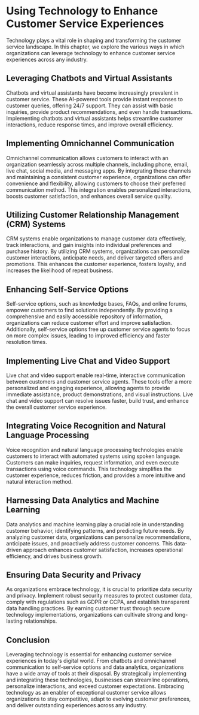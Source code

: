 Using Technology to Enhance Customer Service Experiences
===================================================================

Technology plays a vital role in shaping and transforming the customer service landscape. In this chapter, we explore the various ways in which organizations can leverage technology to enhance customer service experiences across any industry.

Leveraging Chatbots and Virtual Assistants
------------------------------------------

Chatbots and virtual assistants have become increasingly prevalent in customer service. These AI-powered tools provide instant responses to customer queries, offering 24/7 support. They can assist with basic inquiries, provide product recommendations, and even handle transactions. Implementing chatbots and virtual assistants helps streamline customer interactions, reduce response times, and improve overall efficiency.

Implementing Omnichannel Communication
--------------------------------------

Omnichannel communication allows customers to interact with an organization seamlessly across multiple channels, including phone, email, live chat, social media, and messaging apps. By integrating these channels and maintaining a consistent customer experience, organizations can offer convenience and flexibility, allowing customers to choose their preferred communication method. This integration enables personalized interactions, boosts customer satisfaction, and enhances overall service quality.

Utilizing Customer Relationship Management (CRM) Systems
--------------------------------------------------------

CRM systems enable organizations to manage customer data effectively, track interactions, and gain insights into individual preferences and purchase history. By utilizing CRM systems, organizations can personalize customer interactions, anticipate needs, and deliver targeted offers and promotions. This enhances the customer experience, fosters loyalty, and increases the likelihood of repeat business.

Enhancing Self-Service Options
------------------------------

Self-service options, such as knowledge bases, FAQs, and online forums, empower customers to find solutions independently. By providing a comprehensive and easily accessible repository of information, organizations can reduce customer effort and improve satisfaction. Additionally, self-service options free up customer service agents to focus on more complex issues, leading to improved efficiency and faster resolution times.

Implementing Live Chat and Video Support
----------------------------------------

Live chat and video support enable real-time, interactive communication between customers and customer service agents. These tools offer a more personalized and engaging experience, allowing agents to provide immediate assistance, product demonstrations, and visual instructions. Live chat and video support can resolve issues faster, build trust, and enhance the overall customer service experience.

Integrating Voice Recognition and Natural Language Processing
-------------------------------------------------------------

Voice recognition and natural language processing technologies enable customers to interact with automated systems using spoken language. Customers can make inquiries, request information, and even execute transactions using voice commands. This technology simplifies the customer experience, reduces friction, and provides a more intuitive and natural interaction method.

Harnessing Data Analytics and Machine Learning
----------------------------------------------

Data analytics and machine learning play a crucial role in understanding customer behavior, identifying patterns, and predicting future needs. By analyzing customer data, organizations can personalize recommendations, anticipate issues, and proactively address customer concerns. This data-driven approach enhances customer satisfaction, increases operational efficiency, and drives business growth.

Ensuring Data Security and Privacy
----------------------------------

As organizations embrace technology, it is crucial to prioritize data security and privacy. Implement robust security measures to protect customer data, comply with regulations such as GDPR or CCPA, and establish transparent data handling practices. By earning customer trust through secure technology implementations, organizations can cultivate strong and long-lasting relationships.

Conclusion
----------

Leveraging technology is essential for enhancing customer service experiences in today's digital world. From chatbots and omnichannel communication to self-service options and data analytics, organizations have a wide array of tools at their disposal. By strategically implementing and integrating these technologies, businesses can streamline operations, personalize interactions, and exceed customer expectations. Embracing technology as an enabler of exceptional customer service allows organizations to stay competitive, adapt to evolving customer preferences, and deliver outstanding experiences across any industry.
